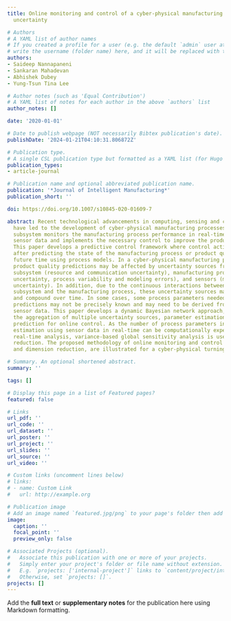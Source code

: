 ```yaml
---
title: Online monitoring and control of a cyber-physical manufacturing process under
  uncertainty

# Authors
# A YAML list of author names
# If you created a profile for a user (e.g. the default `admin` user at `content/authors/admin/`), 
# write the username (folder name) here, and it will be replaced with their full name and linked to their profile.
authors:
- Saideep Nannapaneni
- Sankaran Mahadevan
- Abhishek Dubey
- Yung-Tsun Tina Lee

# Author notes (such as 'Equal Contribution')
# A YAML list of notes for each author in the above `authors` list
author_notes: []

date: '2020-01-01'

# Date to publish webpage (NOT necessarily Bibtex publication's date).
publishDate: '2024-01-21T04:10:31.806872Z'

# Publication type.
# A single CSL publication type but formatted as a YAML list (for Hugo requirements).
publication_types:
- article-journal

# Publication name and optional abbreviated publication name.
publication: '*Journal of Intelligent Manufacturing*'
publication_short: ''

doi: https://doi.org/10.1007/s10845-020-01609-7

abstract: Recent technological advancements in computing, sensing and communication
  have led to the development of cyber-physical manufacturing processes, where a computing
  subsystem monitors the manufacturing process performance in real-time by analyzing
  sensor data and implements the necessary control to improve the product quality.
  This paper develops a predictive control framework where control actions are implemented
  after predicting the state of the manufacturing process or product quality at a
  future time using process models. In a cyber-physical manufacturing process, the
  product quality predictions may be affected by uncertainty sources from the computing
  subsystem (resource and communication uncertainty), manufacturing process (input
  uncertainty, process variability and modeling errors), and sensors (measurement
  uncertainty). In addition, due to the continuous interactions between the computing
  subsystem and the manufacturing process, these uncertainty sources may aggregate
  and compound over time. In some cases, some process parameters needed for model
  predictions may not be precisely known and may need to be derived from real time
  sensor data. This paper develops a dynamic Bayesian network approach, which enables
  the aggregation of multiple uncertainty sources, parameter estimation and robust
  prediction for online control. As the number of process parameters increase, their
  estimation using sensor data in real-time can be computationally expensive. To facilitate
  real-time analysis, variance-based global sensitivity analysis is used for dimension
  reduction. The proposed methodology of online monitoring and control under uncertainty,
  and dimension reduction, are illustrated for a cyber-physical turning process.

# Summary. An optional shortened abstract.
summary: ''

tags: []

# Display this page in a list of Featured pages?
featured: false

# Links
url_pdf: ''
url_code: ''
url_dataset: ''
url_poster: ''
url_project: ''
url_slides: ''
url_source: ''
url_video: ''

# Custom links (uncomment lines below)
# links:
# - name: Custom Link
#   url: http://example.org

# Publication image
# Add an image named `featured.jpg/png` to your page's folder then add a caption below.
image:
  caption: ''
  focal_point: ''
  preview_only: false

# Associated Projects (optional).
#   Associate this publication with one or more of your projects.
#   Simply enter your project's folder or file name without extension.
#   E.g. `projects: ['internal-project']` links to `content/project/internal-project/index.md`.
#   Otherwise, set `projects: []`.
projects: []
---
```


Add the **full text** or **supplementary notes** for the publication here using Markdown formatting.
